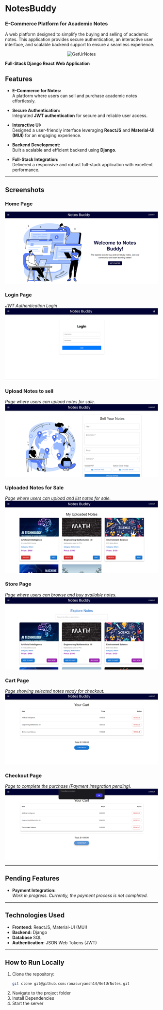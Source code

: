 # **NotesBuddy**

### **E-Commerce Platform for Academic Notes**
A web platform designed to simplify the buying and selling of academic notes. This application provides secure authentication, an interactive user interface, and scalable backend support to ensure a seamless experience.
<center>
<img src="https://i.ytimg.com/vi/6c-lPkKzI_E/maxresdefault.jpg" alt="GetUrNotes" width="500"/>
</center>
 
 **Full-Stack Django React Web Application**

## **Features**
- **E-Commerce for Notes:**  
  A platform where users can sell and purchase academic notes effortlessly.

- **Secure Authentication:**  
  Integrated **JWT authentication** for secure and reliable user access.

- **Interactive UI:**  
  Designed a user-friendly interface leveraging **ReactJS** and **Material-UI (MUI)** for an engaging experience.

- **Backend Development:**  
  Built a scalable and efficient backend using **Django**.

- **Full-Stack Integration:**  
  Delivered a responsive and robust full-stack application with excellent performance.

---

## **Screenshots**

### **Home Page**  
![Home Page](./images/Home.png)

### **Login Page**  
*JWT Authentication Login*  
![Login Page](./images/Login.png)

### **Upload Notes to sell**  
*Page where users can upload notes for sale.*  
![Upload Notes](./images/sell.png) 

### **Uploaded Notes for Sale**  
*Page where users can upload and list notes for sale.*  
![Uploaded Notes](./images/Uploaded.png)

### **Store Page**  
*Page where users can browse and buy available notes.*  
![Store Page](./images/Store.png)

### **Cart Page**  
*Page showing selected notes ready for checkout.*  
![Cart Page](./images/Cart.png)

### **Checkout Page**  
*Page to complete the purchase (Payment integration pending).*  
![Checkout Page](./images/check.png)

---

## **Pending Features**
- **Payment Integration:**  
  *Work in progress. Currently, the payment process is not completed.*

---

## **Technologies Used**
- **Frontend:** ReactJS, Material-UI (MUI)  
- **Backend:** Django
- **Database** SQL
- **Authentication:** JSON Web Tokens (JWT)

---

## **How to Run Locally**
1. Clone the repository:
   ```bash
   git clone git@github.com:ranasuryansh14/GetUrNotes.git
2. Navigate to the project folder
3. Install Dependencies
4. Start the server

